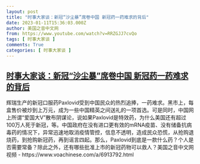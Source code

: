 ```yaml
---
layout: post
title: "时事大家谈：新冠“沙尘暴”席卷中国 新冠药一药难求的背后"
date: 2023-01-11T15:36:03.000Z
author: 美国之音中文网
from: https://www.youtube.com/watch?v=RRZGJJ7cvQo
tags: [ 时事大家谈 ]
comments: True
categories: [ 时事大家谈 ]
---
```

<!--1673451363000-->
[时事大家谈：新冠“沙尘暴”席卷中国 新冠药一药难求的背后](https://www.youtube.com/watch?v=RRZGJJ7cvQo)
------

<div>
辉瑞生产的新冠口服药Paxlovid受到中国民众的热烈追捧，一药难求。黑市上，每盒售价被炒到上万元，成为一些中国精英之间送礼的一项首选。可是同时，中国网上所谓“爱国大V”散布阴谋论，说如果Paxlovid是特效药，为什么美国还有超过100万人死于新冠，等。中国政府在没有进口更有效的mRNA疫苗、没有储备抗病毒药的情况下，异常迅速地取消疫情管控，信息不透明，造成民众恐慌，从抢购退烧药，到抢购新冠药，再到谣言四起。那么，Paxlovid到底是一款什么药？个人是否需要常备？除此之外，还有哪些批准上市的新冠药物可以救人？美国之音中文网视频 - https://www.voachinese.com/a/6913792.html
</div>
